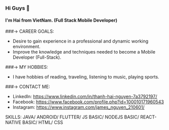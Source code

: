 ### Hi Guys 👋
#### I'm Hai from VietNam. (Full Stack Mobile Developer)

###-> CAREER GOALS:
- Desire to gain experience in a professional and dynamic working environment.
- Improve the knowledge and techniques needed to become a Mobile Developer (Full-Stack).

###-> MY HOBBIES:
- I have hobbies of reading, traveling, listening to music, playing sports. 

###-> CONTACT ME:
- LinkedIn: https://www.linkedin.com/in/thanh-hai-nguyen-7a3792197/
- Facebook: https://www.facebook.com/profile.php?id=100010171960543
- Instagram: https://www.instagram.com/james_nguyen_210601/

SKILLS: JAVA/ ANDROID/ FLUTTER/ JS BASIC/ NODEJS BASIC/ REACT-NATIVE BASIC/ HTML/ CSS
